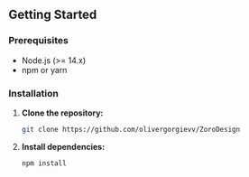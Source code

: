 ## Getting Started

### Prerequisites

- Node.js (>= 14.x)
- npm or yarn

### Installation

1. **Clone the repository:**

   ```sh
   git clone https://github.com/olivergorgievv/ZoroDesign
   
2. **Install dependencies:**
   ```sh
   npm install

